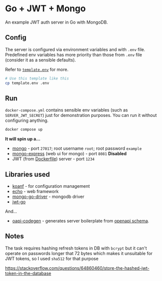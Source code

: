 # Go + JWT + Mongo

An example JWT auth server in Go with MongoDB.

## Config

The server is configured via environment variables and with `.env` file.
Predefined env variables has more priority than those from `.env` file (consider it as a sensible defaults).

Refer to [`template.env`](./template.env) for more.

```bash
# Use this template like this
cp template.env .env
```

## Run

`docker-compose.yml` contains sensible env variables (such as `SERVER_JWT_SECRET`) just for demonstration purposes. You can run it without configuring anything.

```bash
docker compose up
```

**It will spin up a...**

- [mongo](https://hub.docker.com/_/mongo) - port `27017`; root username `root`; root password `example`
- [mongo-express](https://hub.docker.com/_/mongo-express) (web ui for mongo) - port `8081` **Disabled**
- JWT (from [Dockerfile](./Dockerfile)) server - port `1234`

## Libraries used

- [koanf](https://github.com/knadh/koanf) - for configuration management
- [echo](https://github.com/labstack/echo) - web framework 
- [mongo-go-driver](https://github.com/mongodb/mongo-go-driver) - mongodb driver
- [jwt-go](https://github.com/golang-jwt/jwt)

And...

- [oapi-codegen](https://github.com/deepmap/oapi-codegen) - generates server boilerplate from [openapi schema](./openapi.yaml).


## Notes

The task requires hashing refresh tokens in DB with `bcrypt` but it can't operate
on passwords longer that 72 bytes which makes it unsuitable for JWT tokens, so
I used `sha512` for that purpose

https://stackoverflow.com/questions/64860460/store-the-hashed-jwt-token-in-the-database
